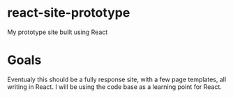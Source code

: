 # react-site-prototype
My prototype site built using React

# Goals
Eventualy this should be a fully response site, with a few page templates, all writing in React. I will be using the code base as a learning point for React.
